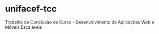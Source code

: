 # unifacef-tcc
Trabalho de Conclusão de Curso - Desenvolvimento de Aplicações Web e Móveis Escaláveis
